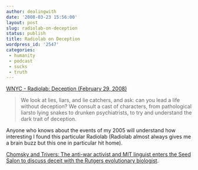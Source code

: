 ```yaml
---
author: dealingwith
date: '2008-03-23 15:56:00'
layout: post
slug: radiolab-on-deception
status: publish
title: Radiolab on Deception
wordpress_id: '2547'
categories:
 - humanity
 - podcast
 - sucks
 - truth
---
```


[WNYC - Radiolab: Deception (February 29, 2008)][1]

> We look at lies, liars, and lie catchers, and ask: can you lead a life without deception? We consult a cast of characters, from pathological liarsto lying snakes to drunken psychiatrists, to try and understand the dark trait of deception.

Anyone who knows about the events of my 2005 will understand how interesting I found this particular Radiolab (Radiolab almost always gives me a brain buzz but this one in particular hit home).

[Chomsky and Trivers: The anti-war activist and MIT linguist enters the Seed Salon to discuss deceit with the Rutgers evolutionary biologist][2].

   [1]: https://www.wnycstudios.org/podcasts/radiolab/episodes/91612-deception

   [2]: http://www.youtube.com/watch?v=WJe5UmBlxdE
